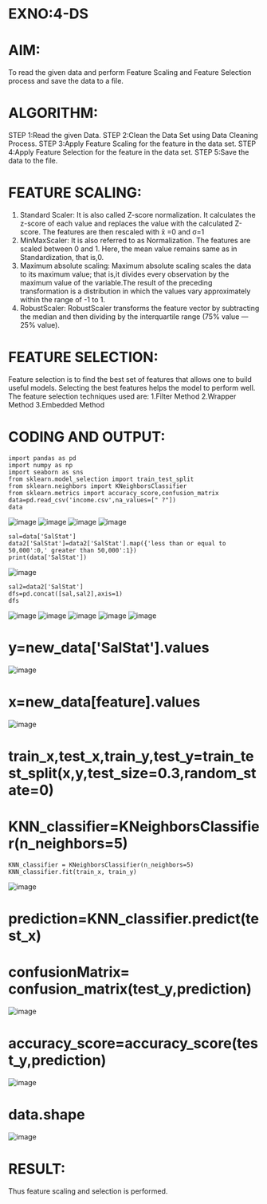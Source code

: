 # EXNO:4-DS
# AIM:
To read the given data and perform Feature Scaling and Feature Selection process and save the
data to a file.

# ALGORITHM:
STEP 1:Read the given Data.
STEP 2:Clean the Data Set using Data Cleaning Process.
STEP 3:Apply Feature Scaling for the feature in the data set.
STEP 4:Apply Feature Selection for the feature in the data set.
STEP 5:Save the data to the file.

# FEATURE SCALING:
1. Standard Scaler: It is also called Z-score normalization. It calculates the z-score of each value and replaces the value with the calculated Z-score. The features are then rescaled with x̄ =0 and σ=1
2. MinMaxScaler: It is also referred to as Normalization. The features are scaled between 0 and 1. Here, the mean value remains same as in Standardization, that is,0.
3. Maximum absolute scaling: Maximum absolute scaling scales the data to its maximum value; that is,it divides every observation by the maximum value of the variable.The result of the preceding transformation is a distribution in which the values vary approximately within the range of -1 to 1.
4. RobustScaler: RobustScaler transforms the feature vector by subtracting the median and then dividing by the interquartile range (75% value — 25% value).

# FEATURE SELECTION:
Feature selection is to find the best set of features that allows one to build useful models. Selecting the best features helps the model to perform well.
The feature selection techniques used are:
1.Filter Method
2.Wrapper Method
3.Embedded Method

# CODING AND OUTPUT:
```
import pandas as pd
import numpy as np
import seaborn as sns
from sklearn.model_selection import train_test_split
from sklearn.neighbors import KNeighborsClassifier
from sklearn.metrics import accuracy_score,confusion_matrix
data=pd.read_csv('income.csv',na_values=[" ?"])
data
```
![image](https://github.com/user-attachments/assets/dc63c989-7f96-4d67-a2ec-4d319b03b53c)
![image](https://github.com/user-attachments/assets/025a43a7-74a6-43f5-ae59-4a31cfcf0b29)
![image](https://github.com/user-attachments/assets/f4d4d24d-d880-4d32-a58c-c7fbab63bff2)
![image](https://github.com/user-attachments/assets/690802aa-0ffd-4bdd-9b97-37f8a6a88497)
```
sal=data['SalStat']
data2['SalStat']=data2['SalStat'].map({'less than or equal to 50,000':0,' greater than 50,000':1})
print(data['SalStat'])
```
![image](https://github.com/user-attachments/assets/8f5a94cb-618e-4d47-ac91-ba4bdaf66087)
```
sal2=data2['SalStat']
dfs=pd.concat([sal,sal2],axis=1)
dfs
```
![image](https://github.com/user-attachments/assets/1cc913c1-d2ec-490b-a554-94aecd000393)
![image](https://github.com/user-attachments/assets/83984149-86d0-44c8-ad90-d5ea6f91fe6d)
![image](https://github.com/user-attachments/assets/9f9b5781-42b2-453c-98d9-43a6adb9c693)
![image](https://github.com/user-attachments/assets/11cd905f-ead6-43d8-990f-25bf98b12ceb)
![image](https://github.com/user-attachments/assets/ca3dba30-9a1c-46b4-b764-e59473c6b586)
# y=new_data['SalStat'].values
![image](https://github.com/user-attachments/assets/6ab90924-7567-4035-a8a5-a91528d9aae2)
# x=new_data[feature].values
![image](https://github.com/user-attachments/assets/fd4a29a6-8f64-42eb-bfab-5328ad79ea4c)
# train_x,test_x,train_y,test_y=train_test_split(x,y,test_size=0.3,random_state=0)
# KNN_classifier=KNeighborsClassifier(n_neighbors=5)
```
KNN_classifier = KNeighborsClassifier(n_neighbors=5)
KNN_classifier.fit(train_x, train_y)
```
![image](https://github.com/user-attachments/assets/1da5dace-6e7d-4d9c-aa2e-e48b60183aa6)
# prediction=KNN_classifier.predict(test_x)
# confusionMatrix= confusion_matrix(test_y,prediction)
![image](https://github.com/user-attachments/assets/872a185f-b236-44d9-b28d-c806a14f6319)
# accuracy_score=accuracy_score(test_y,prediction)
![image](https://github.com/user-attachments/assets/5f691892-cecd-48c1-8518-4f908db031a8)
# data.shape
![image](https://github.com/user-attachments/assets/3fcdac17-f95d-4f0b-b87c-c33d0b7b5ebb)

# RESULT:
Thus feature scaling and selection is performed.
